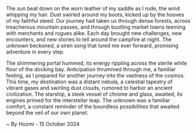
The sun beat down on the worn leather of my saddle as I rode, the wind whipping my hair. Dust swirled around my boots, kicked up by the hooves of my faithful steed. Our journey had taken us through dense forests, across treacherous mountain passes, and through bustling market towns teeming with merchants and rogues alike. Each day brought new challenges, new encounters, and new stories to tell around the campfire at night. The unknown beckoned, a siren song that lured me ever forward, promising adventure in every step.

The shimmering portal hummed, its energy rippling across the sterile white floor of the docking bay. Anticipation thrummed through me, a familiar feeling, as I prepared for another journey into the vastness of the cosmos. This time, my destination was a distant nebula, a celestial tapestry of vibrant gases and swirling dust clouds, rumored to harbor an ancient civilization. The starship, a sleek vessel of chrome and glass, awaited, its engines primed for the interstellar leap. The unknown was a familiar comfort, a constant reminder of the boundless possibilities that awaited beyond the veil of our own planet. 

~ By Hozmi - 15 October 2024
